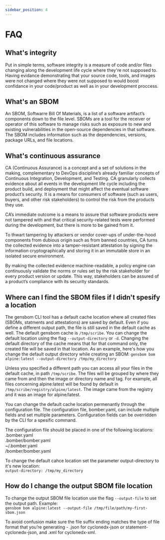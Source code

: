 ```yaml
---
sidebar_position: 4
---
```


# FAQ

## What's integrity

Put in simple terms, software integrity is a measure of code and/or files changing along the development life cycle where they're not supposed to.
Having evidance demonstrating that your source code, tools, and images were not changed where they were not supposed to would boost confidance in your code/product as well as in your development proccess.  

## What's an SBOM

An SBOM, Softwarre Bill Of Materials, is a list of a software artifact’s components down to the file level. SBOMs are a tool for the receiver or operator of this software to manage risks such as exposure to new and existing vulnerabilities in the open-source dependencies in that software. The SBOM includes information such as the dependencies, versions, package URLs, and file locations.

## What's continuous assurance

CA (Continuous Assurance) is a concept and a set of solutions in the making, complementary to DevOps discipline’s already familiar concepts of Continuous Integration, Development, and Testing. CA granularly collects evidence about all events in the development life cycle including the product build, and deployment that might affect the eventual software product’s security. It is a means for consumers of software (such as users, buyers, and other risk stakeholders) to control the risk from the products they use. 

CA’s immediate outcome is a means to assure that software products were not tampered with and that critical security-related tests were performed during the development, but there is more to be gained from it.

To thwart tampering by attackers or vendor cover-ups of under-the-hood components from dubious origin such as from banned countries, CA turns the collected evidence into a tamper-resistant attestation by signing the information cryptographically and storing it in an immutable store in an isolated secure environment. 

By making the collected evidence machine-readable, a policy engine can continuously validate the norms or rules set by the risk stakeholder for every product version or update. This way, stakeholders can be assured of a product’s compliance with its security standards. 

## Where can I find the SBOM files if I didn't spesify a location

The gensbom CLI tool has a default cache location where all created files (SBOMs, statments and attestations) are saved by default. Even if you define a different output path, the file is still saved in the default cache as well. The default gensbom cache is ```/tmp/scribe```. 
You can change the default location using the flag ```--output-directory``` or ```-d```. Changing the default directory of the cache means that for that command only, the created file will be saved in that location. As an example, here's how you change the default output directory while creating an SBOM:
```gensbom bom alpine:latest --output-directory /tmp/my_directory```

Unless you specified a different path you can access all your files in the default cache, in path ```/tmp/scribe```.
The files will be grouped by where they came from and then the image or directory name and tag.
For example, all files concerning alpine:latest will be found by default in ```/tmp/scribe/registry/alpine/latest```.
The image came from the registry and it was an image for alpine/latest.

You can change the default cache location permenantly through the configuration file. The configuration file, bomber.yaml, can include multiple fields and set multiple parameters. Configuration fields can be overridden by the CLI for a spesific command.

The configuration file should be placed in one of the following locations:  
.bomber.yaml  
.bomber/bomber.yaml  
~/.bomber.yaml  
/bomber/bomber.yaml  

To change the default cahce location set the parameter output-directory to it's new location:  
```output-directory: /tmp/my_directory```

## How do I change the output SBOM file location

To change the output SBOM file location use the flag ```--output-file``` to set the output path. Example:  
```gensbom bom alpine:latest --output-file /tmp/file/path/my-first-sbom.json```  

To avoid confusion make sure the file suffix ending matches the type of file format that you’re generating - .json for cyclonedx-json or statement-cyclonedx-json, and .xml for cyclonedx-xml.            





